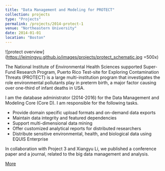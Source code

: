 ```yaml
---
title: "Data Management and Modeling for PROTECT"
collection: projects 
type: "Projects"
permalink: /projects/2014-protect-1
venue: "Northeastern University"
date: 2014-01-01
location: "Boston"
---
```


![protect overview](https://leimingyu.github.io/images/projects/protect_schematic.jpg =500x)

The National Institute of Environmental Health Sciences supported Super-Fund Research Program, Puerto Rico Test-site for Exploring Contamination Threats (PROTECT) is a large multi-institution program that investigates the role environmental pollutants play in preterm birth, a major factor causing over one-third of infant deaths in USA.

I am the database administrator (2014-2016) for the Data Management and Modeling Core (Core D). I am responsible for the following tasks.

* Provide domain specific upload formats and on-demand data exports
* Maintain data integrity and featured dependencies
* Support multi-dimensional data mining
* Offer customized analytical reports for distributed researchers
* Distribute sensitive environmental, health, and biological data using EQUIS Enterprise

In collaboration with Project 3 and Xiangyu Li, we published a conference paper and a journal, related to the big data management and analysis.


[More](https://web.northeastern.edu/protect/research/data-management-and-modeling-core/)

